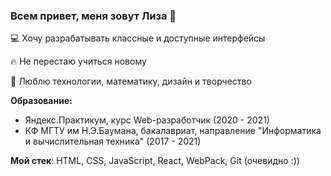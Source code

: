 ### Всем привет, меня зовут Лиза 👋

💻 Хочу разрабатывать классные и доступные интерфейсы

🔥 Не перестаю учиться новому

💛 Люблю технологии, математику, дизайн и творчество

**Образование:**
* Яндекс.Практикум, курс Web-разработчик (2020 - 2021)
* КФ МГТУ им Н.Э.Баумана, бакалавриат, направление "Информатика и вычислительная техника" (2017 - 2021)

**Мой стек**: HTML, CSS, JavaScript, React, WebPack, Git (очевидно :))
